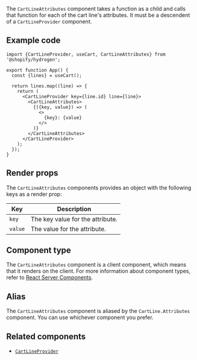 <!-- This file is generated from source code in the Shopify/hydrogen repo. Edit the files in /packages/hydrogen/src/components/CartLineAttributes and run 'yarn generate-docs' at the root of this repo. For more information, refer to https://github.com/Shopify/shopify-dev/blob/master/content/internal/operations/hydrogen-reference-docs.md. -->

The `CartLineAttributes` component takes a function as a child and calls that function for each of the
cart line's attributes. It must be a descendent of a `CartLineProvider` component.

## Example code

```tsx
import {CartLineProvider, useCart, CartLineAttributes} from '@shopify/hydrogen';

export function App() {
  const {lines} = useCart();

  return lines.map((line) => {
    return (
      <CartLineProvider key={line.id} line={line}>
        <CartLineAttributes>
          {({key, value}) => (
            <>
              {key}: {value}
            </>
          )}
        </CartLineAttributes>
      </CartLineProvider>
    );
  });
}
```

## Render props

The `CartLineAttributes` components provides an object with the following keys as a render prop:

| Key     | Description                      |
| ------- | -------------------------------- |
| `key`   | The key value for the attribute. |
| `value` | The value for the attribute.     |

## Component type

The `CartLineAttributes` component is a client component, which means that it renders on the client. For more information about component types, refer to [React Server Components](/custom-storefronts/hydrogen/framework/react-server-components).

## Alias

The `CartLineAttributes` component is aliased by the `CartLine.Attributes` component. You can use whichever component you prefer.

## Related components

- [`CartLineProvider`](/api/hydrogen/components/cart/cartlineprovider)
